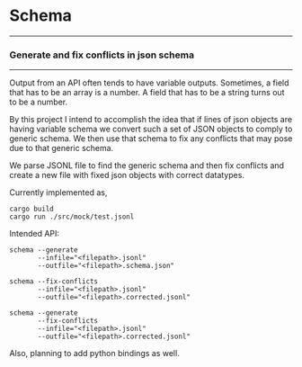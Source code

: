 # Schema 
---
### Generate and fix conflicts in json schema
---
Output from an API often tends to have variable outputs. Sometimes, a field that has to be an array is a number. A field that has to be a string turns out to be a number. 

By this project I intend to accomplish the idea that if lines of json objects are having variable schema we convert such a set of JSON objects to comply to generic schema. We then use that schema to fix any conflicts that may pose due to that generic schema.

We parse JSONL file to find the generic schema and then fix conflicts and create a new file with fixed json objects with correct datatypes.

Currently implemented as,
```
cargo build
cargo run ./src/mock/test.jsonl
```

Intended API:
```
schema --generate 
       --infile="<filepath>.jsonl" 
       --outfile="<filepath>.schema.json"

schema --fix-conflicts
       --infile="<filepath>.jsonl"
       --outfile="<filepath>.corrected.jsonl"

schema --generate
       --fix-conflicts
       --infile="<filepath>.jsonl"
       --outfile="<filepath>.corrected.jsonl"
```

Also, planning to add python bindings as well.
